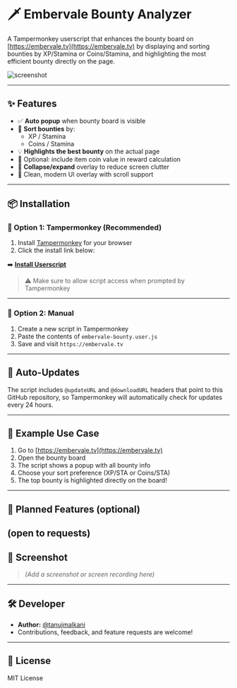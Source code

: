 # 🗡 Embervale Bounty Analyzer

A Tampermonkey userscript that enhances the bounty board on [https://embervale.tv](https://embervale.tv) by displaying and sorting bounties by XP/Stamina or Coins/Stamina, and highlighting the most efficient bounty directly on the page.

![screenshot](./screenshot.png) <!-- Optional: replace with your actual image path -->

---

## ✨ Features

- ✅ **Auto popup** when bounty board is visible
- 🔢 **Sort bounties** by:
  - XP / Stamina
  - Coins / Stamina
- 💡 **Highlights the best bounty** on the actual page
- 🎯 Optional: include item coin value in reward calculation
- 🔽 **Collapse/expand** overlay to reduce screen clutter
- 🎨 Clean, modern UI overlay with scroll support

---

## 📦 Installation

### 🔸 Option 1: Tampermonkey (Recommended)

1. Install [Tampermonkey](https://www.tampermonkey.net/) for your browser
2. Click the install link below:

➡️ [**Install Userscript**](https://raw.githubusercontent.com/tanujmalkani/embervale-userscripts/main/Embervale%20Bounty%20Analyzer-1.6.user.js)

> ⚠️ Make sure to allow script access when prompted by Tampermonkey

---

### 🔸 Option 2: Manual

1. Create a new script in Tampermonkey
2. Paste the contents of `embervale-bounty.user.js`
3. Save and visit `https://embervale.tv`

---

## 🔄 Auto-Updates

The script includes `@updateURL` and `@downloadURL` headers that point to this GitHub repository, so Tampermonkey will automatically check for updates every 24 hours.

---

## 🧩 Example Use Case

1. Go to [https://embervale.tv](https://embervale.tv)
2. Open the bounty board
3. The script shows a popup with all bounty info
4. Choose your sort preference (XP/STA or Coins/STA)
5. The top bounty is highlighted directly on the board!

---

## 🧠 Planned Features (optional)
 (open to requests)
---

## 📸 Screenshot

> *(Add a screenshot or screen recording here)*

---

## 🛠 Developer

- **Author:** [@tanujmalkani](https://github.com/tanujmalkani)
- Contributions, feedback, and feature requests are welcome!

---

## 📄 License

MIT License
